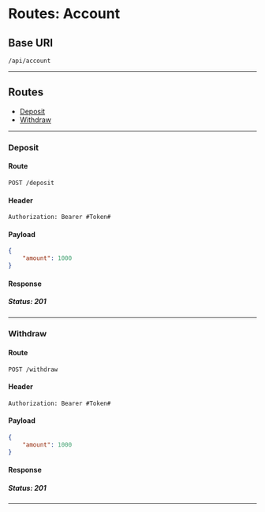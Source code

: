# Routes: Account

## Base URI

    /api/account

---

## Routes

- [Deposit](#deposit)
- [Withdraw](#withdraw)

---

### Deposit

#### Route

    POST /deposit

#### Header

    Authorization: Bearer #Token#

#### Payload

```json
{
	"amount": 1000
}
```

#### Response

##### Status: 201

---

### Withdraw

#### Route

    POST /withdraw

#### Header

    Authorization: Bearer #Token#

#### Payload

```json
{
	"amount": 1000
}
```

#### Response

##### Status: 201

---
